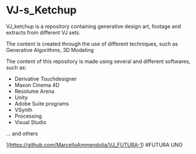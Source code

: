 # VJ-s_Ketchup
VJ_ketchup is a repository containing generative design art, footage and extracts from different VJ sets.

The content is created through the use of different techniques, such as Generative Algorithms, 3D Modeling 

The content of this repository is made using several and different softwares, such as:

- Derivative Touchdesigner
- Maxon Cinema 4D
- Resolume Arena
- Unity 
- Adobe Suite programs
- VSynth
- Processing
- Visual Studio

... and others



](https://github.com/MarcelloAmmendolia/VJ_FUTURA-1) #FUTURA UNO
<a href="[URL](https://github.com/MarcelloAmmendolia/VJ_FUTURA-1)"></a> 

